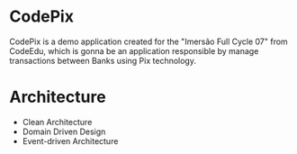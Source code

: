 # CodePix

CodePix is a demo application created for the "Imersão Full Cycle 07" from CodeEdu, which is gonna be an application responsible by manage transactions between Banks using Pix technology.

# Architecture
- Clean Architecture
- Domain Driven Design
- Event-driven Architecture


